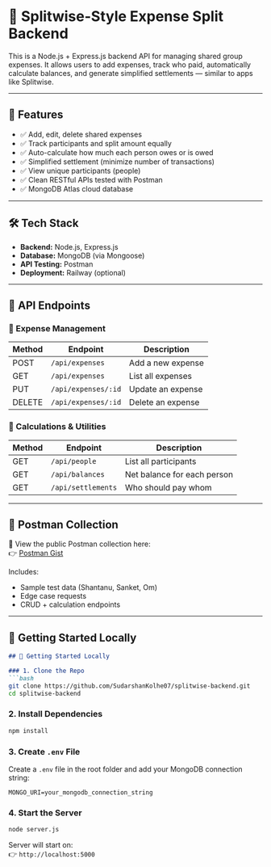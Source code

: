 # 💸 Splitwise-Style Expense Split Backend

This is a Node.js + Express.js backend API for managing shared group expenses. It allows users to add expenses, track who paid, automatically calculate balances, and generate simplified settlements — similar to apps like Splitwise.

---

## 📌 Features

- ✅ Add, edit, delete shared expenses
- ✅ Track participants and split amount equally
- ✅ Auto-calculate how much each person owes or is owed
- ✅ Simplified settlement (minimize number of transactions)
- ✅ View unique participants (people)
- ✅ Clean RESTful APIs tested with Postman
- ✅ MongoDB Atlas cloud database

---

## 🛠 Tech Stack

- **Backend:** Node.js, Express.js
- **Database:** MongoDB (via Mongoose)
- **API Testing:** Postman
- **Deployment:** Railway (optional)

---

## 📂 API Endpoints

### 🔸 Expense Management
| Method | Endpoint                 | Description              |
|--------|--------------------------|--------------------------|
| POST   | `/api/expenses`          | Add a new expense        |
| GET    | `/api/expenses`          | List all expenses        |
| PUT    | `/api/expenses/:id`      | Update an expense        |
| DELETE | `/api/expenses/:id`      | Delete an expense        |

### 🔸 Calculations & Utilities
| Method | Endpoint             | Description                    |
|--------|----------------------|--------------------------------|
| GET    | `/api/people`        | List all participants          |
| GET    | `/api/balances`      | Net balance for each person   |
| GET    | `/api/settlements`   | Who should pay whom           |

---

## 🧪 Postman Collection

🧾 View the public Postman collection here:  
👉 [Postman Gist](https://gist.github.com/SudarshanKolhe07/548a0ef65379603c6489ead199b200c7)

Includes:
- Sample test data (Shantanu, Sanket, Om)
- Edge case requests
- CRUD + calculation endpoints

---

## 🚀 Getting Started Locally


```markdown
## 🚀 Getting Started Locally

### 1. Clone the Repo
```bash
git clone https://github.com/SudarshanKolhe07/splitwise-backend.git
cd splitwise-backend
```

### 2. Install Dependencies
```bash
npm install
```

### 3. Create `.env` File
Create a `.env` file in the root folder and add your MongoDB connection string:

```env
MONGO_URI=your_mongodb_connection_string
```

### 4. Start the Server
```bash
node server.js
```

Server will start on:  
👉 `http://localhost:5000`
```

